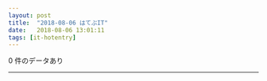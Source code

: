```yaml
---
layout: post
title:  "2018-08-06 はてぶIT"
date:   2018-08-06 13:01:11
tags: [it-hotentry]
---
```

0 件のデータあり

<hr>
